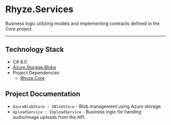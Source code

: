# Rhyze.Services

Business logic utilizing models and implementing contracts defined in the Core project.

-------

## Technology Stack
* C# 8.0
* [Azure.Storage.Blobs](https://github.com/Azure/azure-sdk-for-net/tree/master/sdk/storage/Azure.Storage.Blobs)
* Project Dependencies
  * [Rhyze.Core](../Rhyze.Core/README.md)

## Project Documentation

* `AzureBlobStore : IBlobStore` - Blob management using Azure storage.
* `UploadService : IUploadService` - Business logic for handing audio/image uploads from the API.